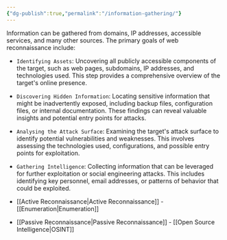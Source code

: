 ```yaml
---
{"dg-publish":true,"permalink":"/information-gathering/"}
---
```


Information can be gathered from domains, IP addresses, accessible services, and many other sources.
The primary goals of web reconnaissance include:

- `Identifying Assets`: Uncovering all publicly accessible components of the target, such as web pages, subdomains, IP addresses, and technologies used. This step provides a comprehensive overview of the target's online presence.
- `Discovering Hidden Information`: Locating sensitive information that might be inadvertently exposed, including backup files, configuration files, or internal documentation. These findings can reveal valuable insights and potential entry points for attacks.
- `Analysing the Attack Surface`: Examining the target's attack surface to identify potential vulnerabilities and weaknesses. This involves assessing the technologies used, configurations, and possible entry points for exploitation.
- `Gathering Intelligence`: Collecting information that can be leveraged for further exploitation or social engineering attacks. This includes identifying key personnel, email addresses, or patterns of behavior that could be exploited.

- [[Active Reconnaissance\|Active Reconnaissance]] - [[Enumeration\|Enumeration]]
- [[Passive Reconnaissance\|Passive Reconnaissance]] - [[Open Source Intelligence\|OSINT]]



